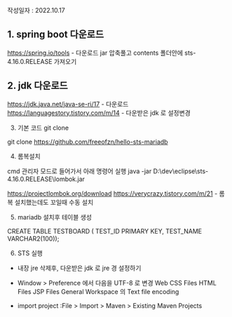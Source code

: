 작성일자 : 2022.10.17

## 1. spring boot 다운로드

https://spring.io/tools - 다운로드
jar 압축풀고 contents 폴더안에 sts-4.16.0.RELEASE 가져오기

## 2. jdk 다운로드

https://jdk.java.net/java-se-ri/17 - 다운로드
https://languagestory.tistory.com/m/14 - 다운받은 jdk 로 설정변경

3. 기본 코드 git clone

git clone https://github.com/freeofzn/hello-sts-mariadb

4. 롬복설치 

cmd 관리자 모드로 들어가서 아래 명령어 실행
java -jar D:\dev\eclipse\sts-4.16.0.RELEASE\lombok.jar

https://projectlombok.org/download
https://verycrazy.tistory.com/m/21 - 롬복 설치했는데도 꼬일때 수동 설치

5. mariadb 설치후 테이블 생성

CREATE TABLE TESTBOARD ( TEST_ID PRIMARY KEY, TEST_NAME VARCHAR2(100));

6. STS 실행
 - 내장 jre 삭제후, 다운받은 jdk 로 jre 경 설정하기
 - Window > Preference 에서 다음을 UTF-8 로 변경
     Web
       CSS Files
	   HTML Files
	   JSP Files
	 General
	   Workspace 의 Text file encoding
	 
    
 - import project 
   :File > Import > Maven > Existing Maven Projects  
 
